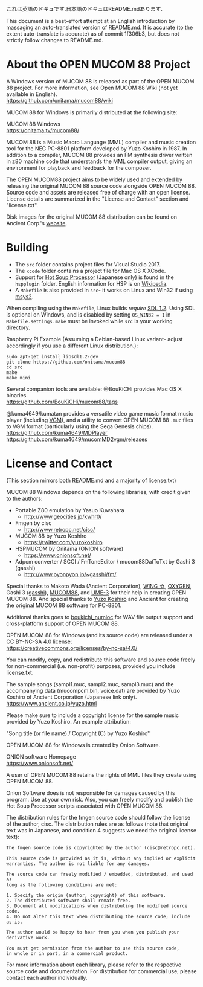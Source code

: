 これは英語のドキュです.日本語のドキュはREADME.mdあります.

This document is a best-effort attempt at an English introduction by massaging
an auto-translated version of README.md. It is accurate (to the extent
auto-translate is accurate) as of commit 1f306b3,
but does not strictly follow changes to README.md.

# About the OPEN MUCOM 88 Project

A Windows version of MUCOM 88 is released as part of the OPEN MUCOM 88 project.
For more information, see Open MUCOM 88 Wiki (not yet available in English). <br>
https://github.com/onitama/mucom88/wiki

MUCOM 88 for Windows is primarily distributed at the following site:

MUCOM 88 Windows <br>
https://onitama.tv/mucom88/

MUCOM 88 is a Music Macro Language (MML) compiler and music creation tool for
the NEC PC-8801 platform developed by Yuzo Koshiro in 1987. In addition to a
compiler, MUCOM 88 provides an FM synthesis driver written in z80 machine code
that understands the MML compiler output, giving an environment for playback
and feedback for the composer.

The OPEN MUCOM88 project aims to be widely used and extended by releasing the
original MUCOM 88 source code alongside OPEN MUCOM 88. Source code and assets
are released free of charge with an open license. License details are
summarized in the "License and Contact" section and "license.txt".

Disk images for the original MUCOM 88 distribution can be found on Ancient
Corp.'s [website](https://www.ancient.co.jp/~mucom88/).

# Building
* The `src` folder contains project files for Visual Studio 2017.
* The `xcode` folder contains a project file for Mac OS X XCode.
* Support for [Hot Soup Processor](hsp.tv) (Japanese only) is found in the
  `hspplugin` folder. English information for HSP is on
  [Wikipedia](https://en.wikipedia.org/wiki/Hot_Soup_Processor).
* A `Makefile` is also provided in `src`- it works on Linux and Win32 if using
  [msys2](https://www.msys2.org).

When compiling using the `Makefile`, Linux builds _require_
[SDL 1.2](https://www.libsdl.org/download-1.2.php). Using SDL is optional on
Windows, and is disabled by setting `OS_WIN32 = 1` in `Makefile.settings`.
`make` must be invoked while `src` is your working directory.

Raspberry Pi Example (Assuming a Debian-based Linux variant- adjust
accordingly if you use a different Linux distribution.):

```
sudo apt-get install libsdl1.2-dev
git clone https://github.com/onitama/mucom88
cd src
make
make mini
```

Several companion tools are available:
@BouKiCHi provides Mac OS X binaries. <br>
https://github.com/BouKiCHi/mucom88/tags

@kuma4649/kumatan provides a versatile video game music format music player
(including [VGM](https://vgmrips.net/wiki/VGM_Specification)), and a
utility to convert OPEN MUCOM 88 `.muc` files to VGM format (particularly
using the Sega Genesis chips). <br>
https://github.com/kuma4649/MDPlayer <br>
https://github.com/kuma4649/mucomMD2vgm/releases

# License and Contact
(This section mirrors both README.md and a majority of license.txt)

MUCOM 88 Windows depends on the following libraries, with credit given
to the authors:

* Portable Z80 emulation by Yasuo Kuwahara
  * http://www.geocities.jp/kwhr0/
* Fmgen by cisc
  * http://www.retropc.net/cisc/
* MUCOM 88 by Yuzo Koshiro
  * https://twitter.com/yuzokoshiro
* HSPMUCOM by Onitama (ONION software)
  * https://www.onionsoft.net/
* Adpcm converter / SCCI / FmToneEditor / mucom88DatToTxt by Gashi 3
  (gasshi)
  * http://www.pyonpyon.jp/~gasshi/fm/

Special thanks to Makoto Wada (Ancient Corporation),
[WING ☆](https://twitter.com/wing_ghost),
[OXYGEN](https://twitter.com/OXYGEN_PZ),
Gashi 3 ([gasshi](http://www.pyonpyon.jp/~gasshi/fm/)),
[MUCOM88](https://twitter.com/mucom88), and
[UME-3](https://twitter.com/ume3fmp) for their help in creating OPEN
MUCOM 88. And special thanks to
[Yuzo Koshiro](https://twitter.com/yuzokoshiro) and Ancient for creating
the original MUCOM 88 software for PC-8801.

Additional thanks goes to
[boukichi_numloc](https://twitter.com/boukichi_numloc) for WAV file
output support and cross-platform support of OPEN MUCOM 88.

OPEN MUCOM 88 for Windows (and its source code) are released under
a CC BY-NC-SA 4.0 license: <br>
https://creativecommons.org/licenses/by-nc-sa/4.0/

You can modify, copy, and redistribute this software and source code
freely for non-commercial (i.e. non-profit) purposes, provided you
include license.txt.

The sample songs (sampl1.muc, sampl2.muc, sampl3.muc) and the
accompanying data (mucompcm.bin, voice.dat) are provided by Yuzo Koshiro
of Ancient Corporation (Japanese link only). <br>
https://www.ancient.co.jp/yuzo.html

Please make sure to include a copyright license for the sample music
provided by Yuzo Koshiro. An example attribution:

"Song title (or file name) / Copyright (C) by Yuzo Koshiro"

OPEN MUCOM 88 for Windows is created by Onion Software.

ONION software Homepage <br>
https://www.onionsoft.net/

A user of OPEN MUCOM 88 retains the rights of MML files they create using
OPEN MUCOM 88.

Onion Software does is not responsible for damages caused by this
program. Use at your own risk. Also, you can freely modify and publish
the Hot Soup Processor scripts associated with OPEN MUCOM 88.

The distribution rules for the fmgen source code should follow the
license of the author, cisc. The distribution rules are as follows
(note that original text was in Japanese, and condition 4 suggests we
need the original license text):

```
The fmgen source code is copyrighted by the author (cisc@retropc.net).

This source code is provided as it is, without any implied or explicit
warranties. The author is not liable for any damages.

The source code can freely modified / embedded, distributed, and used as
long as the following conditions are met:

1. Specify the origin (author, copyright) of this software.
2. The distributed software shall remain free.
3. Document all modifications when distributing the modified source code.
4. Do not alter this text when distributing the source code; include
as-is.

The author would be happy to hear from you when you publish your
derivative work.

You must get permission from the author to use this source code,
in whole or in part, in a commercial product.
```

For more information about each library, please refer to the respective
source code and documentation. For distribution for commercial use,
please contact each author individually.
